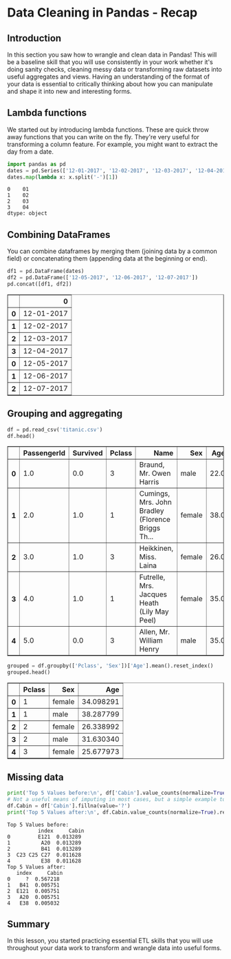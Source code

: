 
# Data Cleaning in Pandas - Recap

## Introduction

In this section you saw how to wrangle and clean data in Pandas! This will be a baseline skill that you will use consistently in your work whether it's doing sanity checks, cleaning messy data or transforming raw datasets into useful aggregates and views. Having an understanding of the format of your data is essential to critically thinking about how you can manipulate and shape it into new and interesting forms.


## Lambda functions

We started out by introducing lambda functions. These are quick throw away functions that you can write on the fly. They're very useful for transforming a column feature. For example, you might want to extract the day from a date.


```python
import pandas as pd
dates = pd.Series(['12-01-2017', '12-02-2017', '12-03-2017', '12-04-2017'])
dates.map(lambda x: x.split('-')[1])
```




    0    01
    1    02
    2    03
    3    04
    dtype: object



## Combining DataFrames

You can combine dataframes by merging them (joining data by a common field) or concatenating them (appending data at the beginning or end).


```python
df1 = pd.DataFrame(dates)
df2 = pd.DataFrame(['12-05-2017', '12-06-2017', '12-07-2017'])
pd.concat([df1, df2])
```




<div>
<style scoped>
    .dataframe tbody tr th:only-of-type {
        vertical-align: middle;
    }

    .dataframe tbody tr th {
        vertical-align: top;
    }

    .dataframe thead th {
        text-align: right;
    }
</style>
<table border="1" class="dataframe">
  <thead>
    <tr style="text-align: right;">
      <th></th>
      <th>0</th>
    </tr>
  </thead>
  <tbody>
    <tr>
      <th>0</th>
      <td>12-01-2017</td>
    </tr>
    <tr>
      <th>1</th>
      <td>12-02-2017</td>
    </tr>
    <tr>
      <th>2</th>
      <td>12-03-2017</td>
    </tr>
    <tr>
      <th>3</th>
      <td>12-04-2017</td>
    </tr>
    <tr>
      <th>0</th>
      <td>12-05-2017</td>
    </tr>
    <tr>
      <th>1</th>
      <td>12-06-2017</td>
    </tr>
    <tr>
      <th>2</th>
      <td>12-07-2017</td>
    </tr>
  </tbody>
</table>
</div>



## Grouping and aggregating


```python
df = pd.read_csv('titanic.csv')
df.head()
```




<div>
<style scoped>
    .dataframe tbody tr th:only-of-type {
        vertical-align: middle;
    }

    .dataframe tbody tr th {
        vertical-align: top;
    }

    .dataframe thead th {
        text-align: right;
    }
</style>
<table border="1" class="dataframe">
  <thead>
    <tr style="text-align: right;">
      <th></th>
      <th>PassengerId</th>
      <th>Survived</th>
      <th>Pclass</th>
      <th>Name</th>
      <th>Sex</th>
      <th>Age</th>
      <th>SibSp</th>
      <th>Parch</th>
      <th>Ticket</th>
      <th>Fare</th>
      <th>Cabin</th>
      <th>Embarked</th>
    </tr>
  </thead>
  <tbody>
    <tr>
      <th>0</th>
      <td>1.0</td>
      <td>0.0</td>
      <td>3</td>
      <td>Braund, Mr. Owen Harris</td>
      <td>male</td>
      <td>22.0</td>
      <td>1.0</td>
      <td>0.0</td>
      <td>A/5 21171</td>
      <td>7.2500</td>
      <td>NaN</td>
      <td>S</td>
    </tr>
    <tr>
      <th>1</th>
      <td>2.0</td>
      <td>1.0</td>
      <td>1</td>
      <td>Cumings, Mrs. John Bradley (Florence Briggs Th...</td>
      <td>female</td>
      <td>38.0</td>
      <td>1.0</td>
      <td>0.0</td>
      <td>PC 17599</td>
      <td>71.2833</td>
      <td>C85</td>
      <td>C</td>
    </tr>
    <tr>
      <th>2</th>
      <td>3.0</td>
      <td>1.0</td>
      <td>3</td>
      <td>Heikkinen, Miss. Laina</td>
      <td>female</td>
      <td>26.0</td>
      <td>0.0</td>
      <td>0.0</td>
      <td>STON/O2. 3101282</td>
      <td>7.9250</td>
      <td>NaN</td>
      <td>S</td>
    </tr>
    <tr>
      <th>3</th>
      <td>4.0</td>
      <td>1.0</td>
      <td>1</td>
      <td>Futrelle, Mrs. Jacques Heath (Lily May Peel)</td>
      <td>female</td>
      <td>35.0</td>
      <td>1.0</td>
      <td>0.0</td>
      <td>113803</td>
      <td>53.1000</td>
      <td>C123</td>
      <td>S</td>
    </tr>
    <tr>
      <th>4</th>
      <td>5.0</td>
      <td>0.0</td>
      <td>3</td>
      <td>Allen, Mr. William Henry</td>
      <td>male</td>
      <td>35.0</td>
      <td>0.0</td>
      <td>0.0</td>
      <td>373450</td>
      <td>8.0500</td>
      <td>NaN</td>
      <td>S</td>
    </tr>
  </tbody>
</table>
</div>




```python
grouped = df.groupby(['Pclass', 'Sex'])['Age'].mean().reset_index()
grouped.head()
```




<div>
<style scoped>
    .dataframe tbody tr th:only-of-type {
        vertical-align: middle;
    }

    .dataframe tbody tr th {
        vertical-align: top;
    }

    .dataframe thead th {
        text-align: right;
    }
</style>
<table border="1" class="dataframe">
  <thead>
    <tr style="text-align: right;">
      <th></th>
      <th>Pclass</th>
      <th>Sex</th>
      <th>Age</th>
    </tr>
  </thead>
  <tbody>
    <tr>
      <th>0</th>
      <td>1</td>
      <td>female</td>
      <td>34.098291</td>
    </tr>
    <tr>
      <th>1</th>
      <td>1</td>
      <td>male</td>
      <td>38.287799</td>
    </tr>
    <tr>
      <th>2</th>
      <td>2</td>
      <td>female</td>
      <td>26.338992</td>
    </tr>
    <tr>
      <th>3</th>
      <td>2</td>
      <td>male</td>
      <td>31.630340</td>
    </tr>
    <tr>
      <th>4</th>
      <td>3</td>
      <td>female</td>
      <td>25.677973</td>
    </tr>
  </tbody>
</table>
</div>


## Missing data


```python
print('Top 5 Values before:\n', df['Cabin'].value_counts(normalize=True).reset_index()[:5])
# Not a useful means of imputing in most cases, but a simple example to recap
df.Cabin = df['Cabin'].fillna(value='?')
print('Top 5 Values after:\n', df.Cabin.value_counts(normalize=True).reset_index()[:5])
```

    Top 5 Values before:
              index     Cabin
    0         E121  0.013289
    1          A20  0.013289
    2          B41  0.013289
    3  C23 C25 C27  0.011628
    4          E38  0.011628
    Top 5 Values after:
       index     Cabin
    0     ?  0.567218
    1   B41  0.005751
    2  E121  0.005751
    3   A20  0.005751
    4   E38  0.005032


## Summary

In this lesson, you started practicing essential ETL skills that you will use throughout your data work to transform and wrangle data into useful forms.
